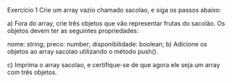 Exercício 1
Crie um array vazio chamado sacolao, e siga os passos abaixo:

a) Fora do array, crie três objetos que vão representar frutas do sacolão. Os objetos devem ter as seguintes propriedades:

nome: string;
preco: number;
disponibilidade: boolean;
b) Adicione os objetos ao array sacolao utilizando o método push().

c) Imprima o array sacolao, e certifique-se de que agora ele seja um array com três objetos.